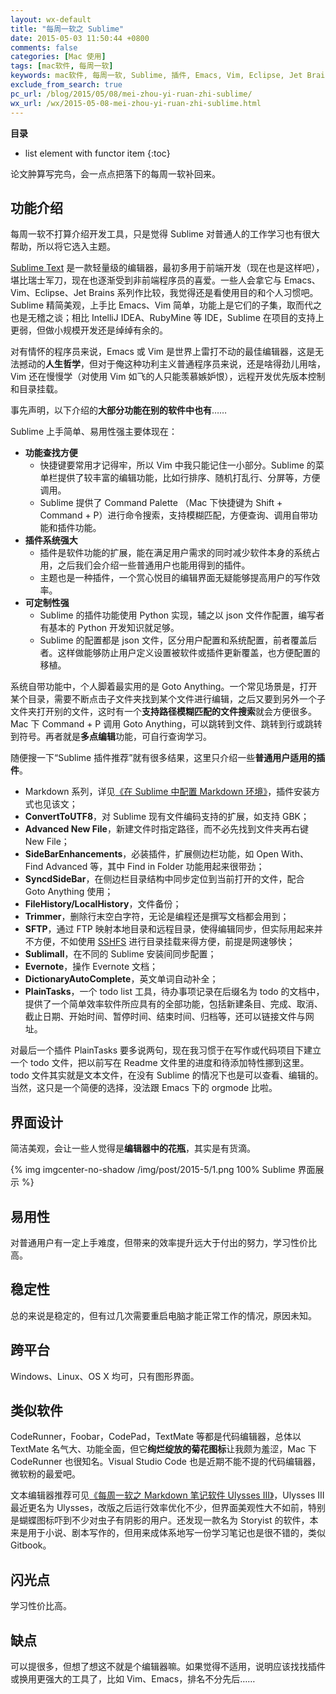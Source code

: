```yaml
---
layout: wx-default
title: "每周一软之 Sublime"
date: 2015-05-03 11:50:44 +0800
comments: false
categories: [Mac 使用]
tags: [mac软件, 每周一软]
keywords: mac软件, 每周一软, Sublime, 插件, Emacs, Vim, Eclipse, Jet Brains, IntelliJ IDEA, RubyMine, Python, josn, 多点编辑, Markdown, SSHFS, PlainTasks, orgmode, CodeRunner, Foobar, CodePad, TextMate, Visual Studio Code, Ulysses, Storyist
exclude_from_search: true
pc_url: /blog/2015/05/08/mei-zhou-yi-ruan-zhi-sublime/
wx_url: /wx/2015-05-08-mei-zhou-yi-ruan-zhi-sublime.html
---
```


__目录__

* list element with functor item
{:toc}

<!-- excerpt start -->

论文肿算写完鸟，会一点点把落下的每周一软补回来。

## 功能介绍

每周一软不打算介绍开发工具，只是觉得 Sublime 对普通人的工作学习也有很大帮助，所以将它选入主题。

[Sublime Text](http://www.sublimetext.com/) 是一款轻量级的编辑器，最初多用于前端开发（现在也是这样吧），堪比瑞士军刀，现在也逐渐受到非前端程序员的喜爱。一些人会拿它与 Emacs、Vim、Eclipse、Jet Brains 系列作比较，我觉得还是看使用目的和个人习惯吧。Sublime 精简美观，上手比 Emacs、Vim 简单，功能上是它们的子集，取而代之也是无稽之谈；相比 IntelliJ IDEA、RubyMine 等 IDE，Sublime 在项目的支持上更弱，但做小规模开发还是绰绰有余的。

对有情怀的程序员来说，Emacs 或 Vim 是世界上雷打不动的最佳编辑器，这是无法撼动的**人生哲学**，但对于俺这种功利主义普通程序员来说，还是啥得劲儿用啥，Vim 还在慢慢学（对使用 Vim 如飞的人只能羡慕嫉妒恨），远程开发优先版本控制和目录挂载。

事先声明，以下介绍的**大部分功能在别的软件中也有**……

<!-- excerpt end -->

Sublime 上手简单、易用性强主要体现在：

- **功能查找方便**
	+ 快捷键要常用才记得牢，所以 Vim 中我只能记住一小部分。Sublime 的菜单栏提供了较丰富的编辑功能，比如行排序、随机打乱行、分屏等，方便调用。
	+ Sublime 提供了 Command Palette （Mac 下快捷键为 Shift + Command + P）进行命令搜索，支持模糊匹配，方便查询、调用自带功能和插件功能。
- **插件系统强大**
	+ 插件是软件功能的扩展，能在满足用户需求的同时减少软件本身的系统占用，之后我们会介绍一些普通用户也能用得到的插件。
	+ 主题也是一种插件，一个赏心悦目的编辑界面无疑能够提高用户的写作效率。
- **可定制性强**
	+ Sublime 的插件功能使用 Python 实现，辅之以 json 文件作配置，编写者有基本的 Python 开发知识就足够。
	+ Sublime 的配置都是 json 文件，区分用户配置和系统配置，前者覆盖后者。这样做能够防止用户定义设置被软件或插件更新覆盖，也方便配置的移植。

系统自带功能中，个人脚着最实用的是 Goto Anything。一个常见场景是，打开某个目录，需要不断点击子文件夹找到某个文件进行编辑，之后又要到另外一个子文件夹打开别的文件，这时有一个**支持路径模糊匹配的文件搜索**就会方便很多。Mac 下 Command + P 调用 Goto Anything，可以跳转到文件、跳转到行或跳转到符号。再者就是**多点编辑**功能，可自行查询学习。

随便搜一下“Sublime 插件推荐”就有很多结果，这里只介绍一些**普通用户适用的插件**。

- Markdown 系列，详见[《在 Sublime 中配置 Markdown 环境》](/blog/2015/04/13/zai-sublime-zhong-pei-zhi-markdown-huan-jing/)，插件安装方式也见该文；
- **ConvertToUTF8**，对 Sublime 现有文件编码支持的扩展，如支持 GBK；
- **Advanced New File**，新建文件时指定路径，而不必先找到文件夹再右键 New File；
- **SideBarEnhancements**，必装插件，扩展侧边栏功能，如 Open With、Find Advanced 等，其中 Find in Folder 功能用起来很带劲；
- **SyncdSideBar**，在侧边栏目录结构中同步定位到当前打开的文件，配合 Goto Anything 使用；
- **FileHistory/LocalHistory**，文件备份；
- **Trimmer**，删除行末空白字符，无论是编程还是撰写文档都会用到；
- **SFTP**，通过 FTP 映射本地目录和远程目录，使得编辑同步，但实际用起来并不方便，不如使用 [SSHFS](http://fuse.sourceforge.net/sshfs.html) 进行目录挂载来得方便，前提是网速够快；
- **Sublimall**，在不同的 Sublime 安装间同步配置；
- **Evernote**，操作 Evernote 文档； 
- **DictionaryAutoComplete**，英文单词自动补全；
- **PlainTasks**，一个 todo list 工具，待办事项记录在后缀名为 todo 的文档中，提供了一个简单效率软件所应具有的全部功能，包括新建条目、完成、取消、截止日期、开始时间、暂停时间、结束时间、归档等，还可以链接文件与网址。

对最后一个插件 PlainTasks 要多说两句，现在我习惯于在写作或代码项目下建立一个 todo 文件，把以前写在 Readme 文件里的进度和待添加特性挪到这里。todo 文件其实就是文本文件，在没有 Sublime 的情况下也是可以查看、编辑的。当然，这只是一个简便的选择，没法跟 Emacs 下的 orgmode 比啦。

## 界面设计

简洁美观，会让一些人觉得是**编辑器中的花瓶**，其实是有货滴。

{% img imgcenter-no-shadow /img/post/2015-5/1.png 100% Sublime 界面展示 %}

## 易用性

对普通用户有一定上手难度，但带来的效率提升远大于付出的努力，学习性价比高。

## 稳定性

总的来说是稳定的，但有过几次需要重启电脑才能正常工作的情况，原因未知。

## 跨平台

Windows、Linux、OS X 均可，只有图形界面。

## 类似软件

CodeRunner，Foobar，CodePad，TextMate 等都是代码编辑器，总体以 TextMate 名气大、功能全面，但它**绚烂绽放的菊花图标**让我颇为羞涩，Mac 下 CodeRunner 也很知名。Visual Studio Code 也是近期不能不提的代码编辑器，微软粉的最爱吧。

文本编辑器推荐可见[《每周一软之 Markdown 笔记软件 Ulysses III》](http://frank19900731.github.io/blog/2014/12/21/mei-zhou-ruan-zhi-markdown-bi-ji-ruan-jian-ulysses-iii/)，Ulysses III 最近更名为 Ulysses，改版之后运行效率优化不少，但界面美观性大不如前，特别是蝴蝶图标吓到不少对虫子有阴影的用户。还发现一款名为 Storyist 的软件，本来是用于小说、剧本写作的，但用来成体系地写一份学习笔记也是很不错的，类似 Gitbook。

## 闪光点

学习性价比高。

## 缺点

可以提很多，但想了想这不就是个编辑器嘛。如果觉得不适用，说明应该找找插件或换用更强大的工具了，比如 Vim、Emacs，排名不分先后……
